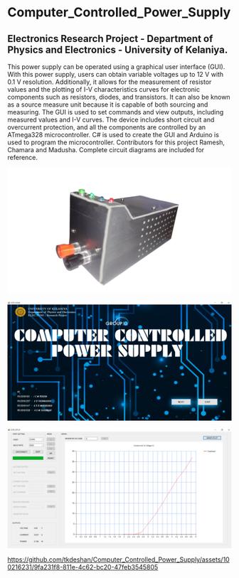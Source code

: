 # Computer_Controlled_Power_Supply
## Electronics Research Project - Department of Physics and Electronics - University of Kelaniya.

This power supply can be operated using a graphical user interface (GUI). With this power supply, users can obtain variable voltages up to 12 V with 0.1 V resolution. Additionally, it allows for the measurement of resistor values and the plotting of I-V characteristics curves for electronic components such as resistors, diodes, and transistors. It can also be known as a source measure unit because it is capable of both sourcing and measuring. The GUI is used to set commands and view outputs, including measured values and I-V curves. The device includes short circuit and overcurrent protection, and all the components are controlled by an ATmega328 microcontroller. C# is used to create the GUI and Arduino is used to program the microcontroller. Contributors for this project Ramesh, Chamara and Madusha. Complete circuit diagrams are included for reference.

![View](https://github.com/tkdeshan/Computer_Controlled_Power_Supply/blob/main/CCPS_Overview/view.png)

![View](https://github.com/tkdeshan/Computer_Controlled_Power_Supply/blob/main/CCPS_Overview/ss1.png)

![View](https://github.com/tkdeshan/Computer_Controlled_Power_Supply/blob/main/CCPS_Overview/ss2.png)

https://github.com/tkdeshan/Computer_Controlled_Power_Supply/assets/100216231/9fa231f8-811e-4c62-bc20-47feb3545805

